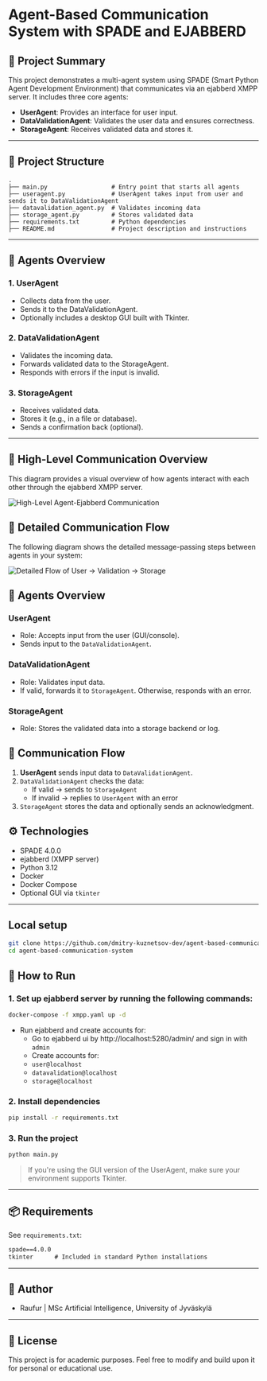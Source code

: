 
# Agent-Based Communication System with SPADE and EJABBERD

## 📌 Project Summary

This project demonstrates a multi-agent system using SPADE (Smart Python Agent Development Environment) that communicates via an ejabberd XMPP server. It includes three core agents:

- **UserAgent**: Provides an interface for user input.
- **DataValidationAgent**: Validates the user data and ensures correctness.
- **StorageAgent**: Receives validated data and stores it.

---

## 📌 Project Structure

```plaintext
.
├── main.py                  # Entry point that starts all agents
├── useragent.py             # UserAgent takes input from user and sends it to DataValidationAgent
├── datavalidation_agent.py  # Validates incoming data
├── storage_agent.py         # Stores validated data
├── requirements.txt         # Python dependencies
├── README.md                # Project description and instructions
````

---

## 👥 Agents Overview

### 1. **UserAgent**

* Collects data from the user.
* Sends it to the DataValidationAgent.
* Optionally includes a desktop GUI built with Tkinter.

### 2. **DataValidationAgent**

* Validates the incoming data.
* Forwards validated data to the StorageAgent.
* Responds with errors if the input is invalid.

### 3. **StorageAgent**

* Receives validated data.
* Stores it (e.g., in a file or database).
* Sends a confirmation back (optional).

---

## 🧭 High-Level Communication Overview

This diagram provides a visual overview of how agents interact with each other through the ejabberd XMPP server.

![High-Level Agent-Ejabberd Communication](./docs/images/agent_ejabberd_overview.png)

## 🔁 Detailed Communication Flow

The following diagram shows the detailed message-passing steps between agents in your system:

![Detailed Flow of User → Validation → Storage](./docs/images/detailed_flow.png)

## 👥 Agents Overview

### UserAgent
- Role: Accepts input from the user (GUI/console).
- Sends input to the `DataValidationAgent`.

### DataValidationAgent
- Role: Validates input data.
- If valid, forwards it to `StorageAgent`. Otherwise, responds with an error.

### StorageAgent
- Role: Stores the validated data into a storage backend or log.

## 📡 Communication Flow

1. **UserAgent** sends input data to `DataValidationAgent`.
2. `DataValidationAgent` checks the data:
   - If valid → sends to `StorageAgent`
   - If invalid → replies to `UserAgent` with an error
3. `StorageAgent` stores the data and optionally sends an acknowledgment.

## ⚙️ Technologies

- SPADE 4.0.0
- ejabberd (XMPP server)
- Python 3.12
- Docker
- Docker Compose
- Optional GUI via `tkinter`

---

## Local setup
```bash
git clone https://github.com/dmitry-kuznetsov-dev/agent-based-communication-system.git
cd agent-based-communication-system
```
## 🚀 How to Run

### 1. Set up ejabberd server by running the following commands:
```bash
docker-compose -f xmpp.yaml up -d
```

* Run ejabberd and create accounts for:
  * Go to ejabberd ui by http://localhost:5280/admin/ and sign in with `admin`
  * Create accounts for:
  * `user@localhost`
  * `datavalidation@localhost`
  * `storage@localhost`

### 2. Install dependencies

```bash
pip install -r requirements.txt
```

### 3. Run the project

```bash
python main.py
```

> If you're using the GUI version of the UserAgent, make sure your environment supports Tkinter.

---

## 📦 Requirements

See `requirements.txt`:

```txt
spade==4.0.0
tkinter      # Included in standard Python installations
```

---

## 📝 Author

* Raufur | MSc Artificial Intelligence, University of Jyväskylä

---

## 📄 License

This project is for academic purposes. Feel free to modify and build upon it for personal or educational use.

```
